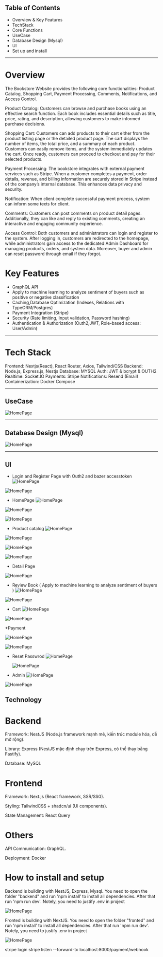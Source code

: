 ## Table of Contents
-  Overview & Key Features
-  TechStack
-  Core Functions
-  UseCase
-  Database Design (Mysql)
-  UI
-  Set up and install

--------------------------------------------------------------------------------------------------------------------------------------------------------------------------------------------------

# Overview

The Bookstore Website provides the following core functionalities: Product Catalog, Shopping Cart, Payment Processing, Comments, Notifications, and Access Control. 

Product Catalog: Customers can browse and purchase books using an effective search function. Each book includes essential details such as title, price, rating, and description, allowing customers to make informed purchase decisions. 

Shopping Cart: Customers can add products to their cart either from the product listing page or the detailed product page. The cart displays the number of items, the total price, and a summary of each product. Customers can easily remove items, and the system immediately updates the cart. Once ready, customers can proceed to checkout and pay for their selected products. 

Payment Processing: The bookstore integrates with external payment services such as Stripe. When a customer completes a payment, order details, revenue, and billing information are securely stored in Stripe instead of the company’s internal database. This enhances data privacy and security. 

Notification: When client complete successful payment process, system can inform some texts for client.

Comments: Customers can post comments on product detail pages. Additionally, they can like and reply to existing comments, creating an interactive and engaging community experience. 

Access Control: Both customers and administrators can login and register to the system. After logging in, customers are redirected to the homepage, while administrators gain access to the dedicated Admin Dashboard for managing products, orders, and system data. Moreover, buyer and admin can reset password through email if they forgot.

# Key Features

+  GraphQL API
+  Apply to machine learning to analyze sentiment of buyers such as positive or negative classification
+  Caching,Database Optimization (Indexes, Relations with TypeORM/Postgres)
+  Payment Integration (Stripe)
+  Security (Rate limiting, Input validation, Password hashing)
+  Authentication & Authorization (Outh2,JWT, Role-based access: User/Admin)
  
--------------------------------------------------------------------------------------------------------------------------------------------------------------------------------------------------------
# Tech Stack
Frontend: Nextjs(React), React Router, Axios, Tailwind/CSS
Backend: Node.js, Express.js, Nestjs
Database: MYSQL
Auth: JWT & bcrypt & OUTH2
Realtime: Socket.IO
Payments: Stripe
Notifications: Resend (Email)
Containerization: Docker Compose
 

---------------------------------------------------------------------------------------------------------------------------------------------------------------------------------------------------------

## UseCase
![HomePage](./design/UseCase.png)

------------------------------------------------------------------------------------------------------------------------------------------------------------------------------------------------------------
##  Database Design (Mysql)
![HomePage](./design/Database.png)


-------------------------------------------------------------------------------------------------------------------------------------------------------------------------------------------------------
## UI 

+ Login and Register Page with Outh2 and bazer accesstoken
![HomePage](./design/LoginPage.png)

![HomePage](./design/RegisterPage.png)

+ HomePage
![HomePage](./design/Homepage1.png)

![HomePage](./design/Homepage2.png)

![HomePage](./design/Footer.png)

+ Product catalog
![HomePage](./design/Categories.png)

![HomePage](./design/Library.png)

![HomePage](./design/Search.png)

![HomePage](./design/Panition)

+ Detail Page

![HomePage](./design/DetailPage.png)

+ Review Book ( Apply to machine learning to analyze sentiment of buyers ) 
![HomePage](./design/OnlineComment.png)

![HomePage](./design/reply.png)

+ Cart
![HomePage](./design/Cart.png)

![HomePage](./design/Cart2.png)

+Payment

![HomePage](./design/payment.png)

![HomePage](./design/sanbox.png)

+ Reset Passwrod
  ![HomePage](./design/ResetPassword.png)

  ![HomePage](./design/EmailResetPassword.png)


+ Admin
![HomePage](./design/admin1.png)

![HomePage](./design/admin2.png)  


## Technology

# Backend

Framework: NestJS (Node.js framework mạnh mẽ, kiến trúc module hóa, dễ mở rộng).

Library: Express (NestJS mặc định chạy trên Express, có thể thay bằng Fastify).

Database: MySQL


# Frontend

Framework: Next.js (React framework, SSR/SSG).

Styling: TailwindCSS + shadcn/ui (UI components).

State Management: React Query

# Others

API Communication: GraphQL.

Deployment: Docker

# How to install and setup

Backend is building with NestJS, Express, Mysql. You need to open the folder "backend" and run 'npm install' to install all dependencies. After that run 'npm run dev'. Notely, you need to justify .env in project

![HomePage](./design/backend.png)

Fronted is building with NextJS. You need to open the folder "fronted" and run 'npm install' to install all dependencies. After that run 'npm run dev'. Notely, you need to justify .env in project

![HomePage](./design/fronted.png)

stripe login
stripe listen --forward-to localhost:8000/payment/webhook



